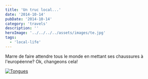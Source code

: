 ```yaml
---
title: 'Un truc local...'
date: '2014-10-14'
pubDate: '2014-10-14'
category: 'travels'
description: ''
heroImage: '../../../../assets/images/te.jpg'
tags:
  - 'local-life'
---
```


Marre de faire attendre tous le monde en mettant ses chaussures à l'européenne? Ok, changeons cela!

[![Tongues](http://malparty.fr/wp-content/uploads/2014/10/IMG_1078-e1413090208871.jpg)](http://malparty.fr/wp-content/uploads/2014/10/IMG_1078-e1413090208871.jpg)
